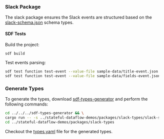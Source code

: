 ### Slack Package

The slack package ensures the Slack events are structured based on the [slack-schema.json](./slack-shema.json) schema types.

#### SDF Tests

Build the project:

```bash
sdf build
```

Test events parsing:

```bash
sdf test function test-event --value-file sample-data/title-event.json
sdf test function test-event --value-file sample-data/fields-event.json
```

### Generate Types

To generate the types, download [sdf-types-generator](http://github.com/infinyon/sdf-types-generator) and perform the following commands:

```bash
cd ../../../sdf-types-generator && \
cargo run -- -s ../stateful-dataflow-demos/packages/slack-types/slack-shema.json -k /components/schemas/slack_event > ../stateful-dataflow-demos/packages/slack-types/types.yaml && \
cd ../stateful-dataflow-demos/packages/slack-types 
```

Checkout the [types.yaml](./types.yaml) file for the generated types.
